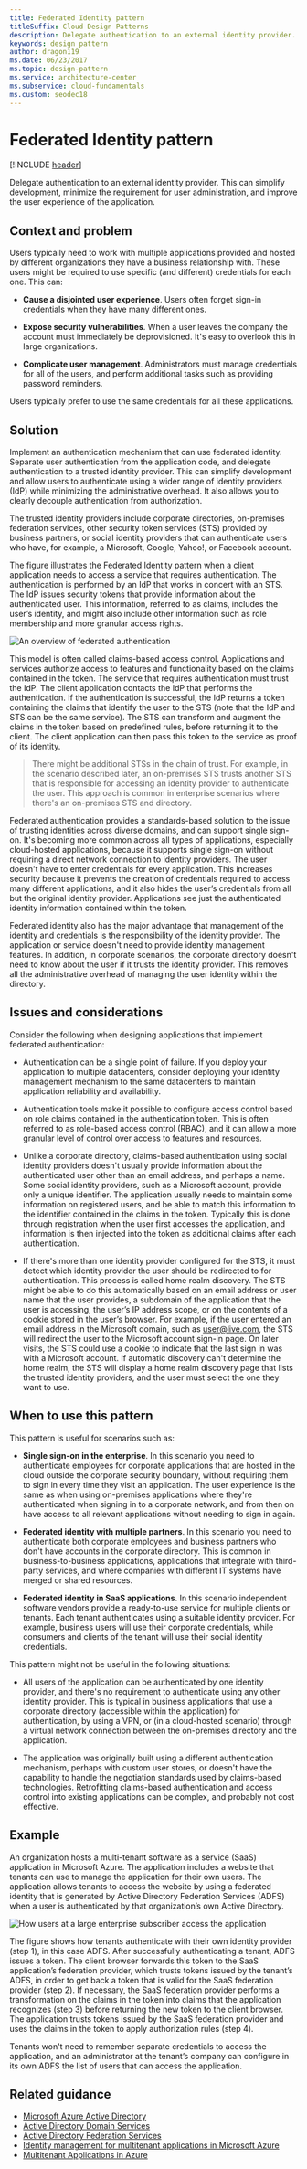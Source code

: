 ```yaml
---
title: Federated Identity pattern
titleSuffix: Cloud Design Patterns
description: Delegate authentication to an external identity provider.
keywords: design pattern
author: dragon119
ms.date: 06/23/2017
ms.topic: design-pattern
ms.service: architecture-center
ms.subservice: cloud-fundamentals
ms.custom: seodec18
---
```


# Federated Identity pattern

[!INCLUDE [header](../_includes/header.md)]

Delegate authentication to an external identity provider. This can simplify development, minimize the requirement for user administration, and improve the user experience of the application.

## Context and problem

Users typically need to work with multiple applications provided and hosted by different organizations they have a business relationship with. These users might be required to use specific (and different) credentials for each one. This can:

- **Cause a disjointed user experience**. Users often forget sign-in credentials when they have many different ones.

- **Expose security vulnerabilities**. When a user leaves the company the account must immediately be deprovisioned. It's easy to overlook this in large organizations.

- **Complicate user management**. Administrators must manage credentials for all of the users, and perform additional tasks such as providing password reminders.

Users typically prefer to use the same credentials for all these applications.

## Solution

Implement an authentication mechanism that can use federated identity. Separate user authentication from the application code, and delegate authentication to a trusted identity provider. This can simplify development and allow users to authenticate using a wider range of identity providers (IdP) while minimizing the administrative overhead. It also allows you to clearly decouple authentication from authorization.

The trusted identity providers include corporate directories, on-premises federation services, other security token services (STS) provided by business partners, or social identity providers that can authenticate users who have, for example, a Microsoft, Google, Yahoo!, or Facebook account.

The figure illustrates the Federated Identity pattern when a client application needs to access a service that requires authentication. The authentication is performed by an IdP that works in concert with an STS. The IdP issues security tokens that provide information about the authenticated user. This information, referred to as claims, includes the user’s identity, and might also include other information such as role membership and more granular access rights.

![An overview of federated authentication](./_images/federated-identity-overview.png)

This model is often called claims-based access control. Applications and services authorize access to features and functionality based on the claims contained in the token. The service that requires authentication must trust the IdP. The client application contacts the IdP that performs the authentication. If the authentication is successful, the IdP returns a token containing the claims that identify the user to the STS (note that the IdP and STS can be the same service). The STS can transform and augment the claims in the token based on predefined rules, before returning it to the client. The client application can then pass this token to the service as proof of its identity.

> There might be additional STSs in the chain of trust. For example, in the scenario described later, an on-premises STS trusts another STS that is responsible for accessing an identity provider to authenticate the user. This approach is common in enterprise scenarios where there's an on-premises STS and directory.

Federated authentication provides a standards-based solution to the issue of trusting identities across diverse domains, and can support single sign-on. It's becoming more common across all types of applications, especially cloud-hosted applications, because it supports single sign-on without requiring a direct network connection to identity providers. The user doesn't have to enter credentials for every application. This increases security because it prevents the creation of credentials required to access many different applications, and it also hides the user’s credentials from all but the original identity provider. Applications see just the authenticated identity information contained within the token.

Federated identity also has the major advantage that management of the identity and credentials is the responsibility of the identity provider. The application or service doesn't need to provide identity management features. In addition, in corporate scenarios, the corporate directory doesn't need to know about the user if it trusts the identity provider. This removes all the administrative overhead of managing the user identity within the directory.

## Issues and considerations

Consider the following when designing applications that implement federated authentication:

- Authentication can be a single point of failure. If you deploy your application to multiple datacenters, consider deploying your identity management mechanism to the same datacenters to maintain application reliability and availability.

- Authentication tools make it possible to configure access control based on role claims contained in the authentication token. This is often referred to as role-based access control (RBAC), and it can allow a more granular level of control over access to features and resources.

- Unlike a corporate directory, claims-based authentication using social identity providers doesn't usually provide information about the authenticated user other than an email address, and perhaps a name. Some social identity providers, such as a Microsoft account, provide only a unique identifier. The application usually needs to maintain some information on registered users, and be able to match this information to the identifier contained in the claims in the token. Typically this is done through registration when the user first accesses the application, and information is then injected into the token as additional claims after each authentication.

- If there's more than one identity provider configured for the STS, it must detect which identity provider the user should be redirected to for authentication. This process is called home realm discovery. The STS might be able to do this automatically based on an email address or user name that the user provides, a subdomain of the application that the user is accessing, the user’s IP address scope, or on the contents of a cookie stored in the user’s browser. For example, if the user entered an email address in the Microsoft domain, such as user@live.com, the STS will redirect the user to the Microsoft account sign-in page. On later visits, the STS could use a cookie to indicate that the last sign in was with a Microsoft account. If automatic discovery can't determine the home realm, the STS will display a home realm discovery page that lists the trusted identity providers, and the user must select the one they want to use.

## When to use this pattern

This pattern is useful for scenarios such as:

- **Single sign-on in the enterprise**. In this scenario you need to authenticate employees for corporate applications that are hosted in the cloud outside the corporate security boundary, without requiring them to sign in every time they visit an application. The user experience is the same as when using on-premises applications where they're authenticated when signing in to a corporate network, and from then on have access to all relevant applications without needing to sign in again.

- **Federated identity with multiple partners**. In this scenario you need to authenticate both corporate employees and business partners who don't have accounts in the corporate directory. This is common in business-to-business applications, applications that integrate with third-party services, and where companies with different IT systems have merged or shared resources.

- **Federated identity in SaaS applications**. In this scenario independent software vendors provide a ready-to-use service for multiple clients or tenants. Each tenant authenticates using a suitable identity provider. For example, business users will use their corporate credentials, while consumers and clients of the tenant will use their social identity credentials.

This pattern might not be useful in the following situations:

- All users of the application can be authenticated by one identity provider, and there's no requirement to authenticate using any other identity provider. This is typical in business applications that use a corporate directory (accessible within the application) for authentication, by using a VPN, or (in a cloud-hosted scenario) through a virtual network connection between the on-premises directory and the application.

- The application was originally built using a different authentication mechanism, perhaps with custom user stores, or doesn't have the capability to handle the negotiation standards used by claims-based technologies. Retrofitting claims-based authentication and access control into existing applications can be complex, and probably not cost effective.

## Example

An organization hosts a multi-tenant software as a service (SaaS) application in Microsoft Azure. The application includes a website that tenants can use to manage the application for their own users. The application allows tenants to access the website by using a federated identity that is generated by Active Directory Federation Services (ADFS) when a user is authenticated by that organization’s own Active Directory.

![How users at a large enterprise subscriber access the application](./_images/federated-identity-multitenat.png)

The figure shows how tenants authenticate with their own identity provider (step 1), in this case ADFS. After successfully authenticating a tenant, ADFS issues a token. The client browser forwards this token to the SaaS application’s federation provider, which trusts tokens issued by the tenant’s ADFS, in order to get back a token that is valid for the SaaS federation provider (step 2). If necessary, the SaaS federation provider performs a transformation on the claims in the token into claims that the application recognizes (step 3) before returning the new token to the client browser. The application trusts tokens issued by the SaaS federation provider and uses the claims in the token to apply authorization rules (step 4).

Tenants won't need to remember separate credentials to access the application, and an administrator at the tenant’s company can configure in its own ADFS the list of users that can access the application.

## Related guidance

- [Microsoft Azure Active Directory](https://azure.microsoft.com/services/active-directory/)
- [Active Directory Domain Services](https://msdn.microsoft.com/library/bb897402.aspx)
- [Active Directory Federation Services](https://msdn.microsoft.com/library/bb897402.aspx)
- [Identity management for multitenant applications in Microsoft Azure](/azure/architecture/multitenant-identity)
- [Multitenant Applications in Azure](/azure/dotnet-develop-multitenant-applications)
